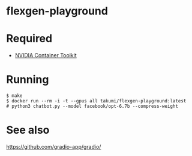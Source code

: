 # flexgen-playground

# Required
- [NVIDIA Container Toolkit](https://nvidia.github.io/nvidia-container-runtime/)

# Running
```
$ make
$ docker run --rm -i -t --gpus all takumi/flexgen-playground:latest
# python3 chatbot.py --model facebook/opt-6.7b --compress-weight
```

# See also
https://github.com/gradio-app/gradio/
